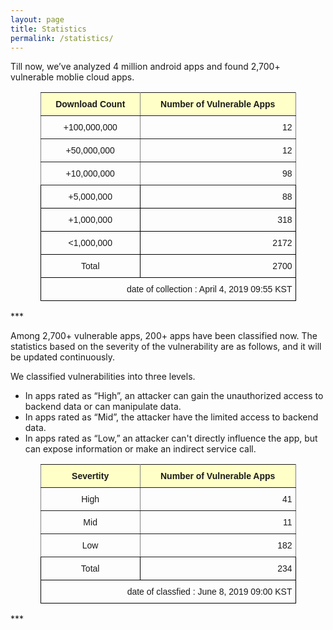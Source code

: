 ```yaml
---
layout: page
title: Statistics
permalink: /statistics/
---
```


Till now, we’ve analyzed 4 million android apps and found 2,700+ vulnerable moblie cloud apps.

<style type="text/css">
.tg  {border-collapse:collapse;border-spacing:0;}
.tg td{font-family:Arial, sans-serif;font-size:14px;padding:10px 5px;border-style:solid;border-width:1px;overflow:hidden;word-break:normal;border-color:black;}
.tg th{font-family:Arial, sans-serif;font-size:14px;font-weight:normal;padding:10px 5px;border-style:solid;border-width:1px;overflow:hidden;word-break:normal;border-color:black;}
.tg .tg-baqh{text-align:center;vertical-align:top}
.tg .tg-c3ow{border-color:inherit;text-align:center;vertical-align:top}
.tg .tg-lqy6{text-align:right;vertical-align:top}
.tg .tg-py60{font-weight:bold;background-color:#ffffc7;border-color:inherit;text-align:center;vertical-align:top}
.tg .tg-dvpl{border-color:inherit;text-align:right;vertical-align:top}
</style>
<table class="tg" style="undefined;table-layout: fixed; width: 409px; margin-left: auto; margin-right: auto">
<colgroup>
<col style="width: 160px">
<col style="width: 250px">
</colgroup>
  <tr>
    <th class="tg-py60">Download Count</th>
    <th class="tg-py60">Number of Vulnerable Apps</th>
  </tr>
  <tr>
    <td class="tg-c3ow">+100,000,000</td>
    <td class="tg-dvpl">12</td>
  </tr>
  <tr>
    <td class="tg-c3ow">+50,000,000</td>
    <td class="tg-dvpl">12</td>
  </tr>
  <tr>
    <td class="tg-c3ow">+10,000,000</td>
    <td class="tg-dvpl">98</td>
  </tr>
  <tr>
    <td class="tg-baqh">+5,000,000</td>
    <td class="tg-lqy6">88</td>
  </tr>
  <tr>
    <td class="tg-baqh">+1,000,000</td>
    <td class="tg-lqy6">318</td>
  </tr>
  <tr>
    <td class="tg-baqh">&lt;1,000,000</td>
    <td class="tg-lqy6">2172</td>
  </tr>
  <tr>
  <td class="tg-baqh">Total</td>
  <td class="tg-lqy6">2700</td>
</tr>
<tr>
  <td class="tg-z6qf" style="text-align:right;" colspan="2">date of collection : April 4, 2019 09:55 KST</td>
</tr>
</table>
***

Among 2,700+ vulnerable apps, 200+ apps have been classified now. The statistics based on the severity of the vulnerability are as follows, and it will be updated continuously.

We classified vulnerabilities into three levels.
- In apps rated as “High”, an attacker can gain the unauthorized access to backend data or can manipulate data.
- In apps rated as “Mid”, the attacker have the limited access to backend data.
- In apps rated as “Low,” an attacker can't directly influence the app, but can expose information or make an indirect service call.


<style type="text/css">
.tg  {border-collapse:collapse;border-spacing:0;}
.tg td{font-family:Arial, sans-serif;font-size:14px;padding:10px 5px;border-style:solid;border-width:1px;overflow:hidden;word-break:normal;border-color:black;}
.tg th{font-family:Arial, sans-serif;font-size:14px;font-weight:normal;padding:10px 5px;border-style:solid;border-width:1px;overflow:hidden;word-break:normal;border-color:black;}
.tg .tg-c3ow{border-color:inherit;text-align:center;vertical-align:top}
.tg .tg-py60{font-weight:bold;background-color:#ffffc7;border-color:inherit;text-align:center;vertical-align:top}
.tg .tg-dvpl{border-color:inherit;text-align:right;vertical-align:top}
</style>
<table class="tg" style="undefined;table-layout: fixed; width: 409px; margin-left: auto; margin-right: auto">
<colgroup>
<col style="width: 160px">
<col style="width: 250px">
</colgroup>
  <tr>
    <th class="tg-py60">Severtity</th>
    <th class="tg-py60">Number of Vulnerable Apps</th>
  </tr>
  <tr>
    <td class="tg-c3ow">High</td>
    <td class="tg-dvpl">41</td>
  </tr>
  <tr>
    <td class="tg-c3ow">Mid</td>
    <td class="tg-dvpl">11</td>
  </tr>
  <tr>
    <td class="tg-c3ow">Low</td>
    <td class="tg-dvpl">182</td>
  </tr>
  <tr>
  <td class="tg-baqh">Total</td>
  <td class="tg-lqy6">234</td>
</tr>
<tr>
  <td class="tg-z6qf" style="text-align:right;" colspan="2">date of classfied : June 8, 2019 09:00 KST</td>
</tr>
</table>
***


